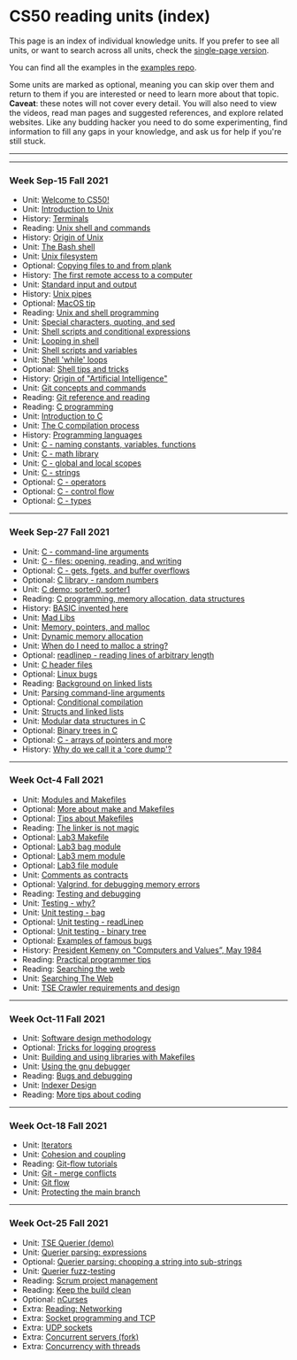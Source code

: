 # CS50 reading units (index)
<!-- DO NOT EDIT THIS FILE... see ../build.py -->

This page is an index of individual knowledge units.
If you prefer to see all units, or want to search across all units,
check the [single-page version](all.md).

You can find all the examples in the [examples repo](https://github.com/CS50Dartmouth21FS1/examples).

Some units are marked as optional, meaning you can skip over them and return to them if you are interested or need to learn more about that topic.
**Caveat**: these notes will not cover every detail.
You will also need to view the videos, read man pages and suggested references, and explore related websites.
Like any budding hacker you need to do some experimenting, find information to fill any gaps in your knowledge, and ask us for help if you're still stuck.

---




---

### Week Sep-15 Fall 2021
* Unit: [Welcome to CS50!](overview.md)
* Unit: [Introduction to Unix](intro-unix.md)
* History: [Terminals](hist-terminal.md)
* Reading: [Unix shell and commands](read-unix.md)
* History: [Origin of Unix](hist-unix.md)
* Unit: [The Bash shell](bash-intro.md)
* Unit: [Unix filesystem](bash-files.md)
* Optional: [Copying files to and from plank](scp.md)
* History: [The first remote access to a computer](hist-stibitz.md)
* Unit: [Standard input and output](bash-stdin-out.md)
* History: [Unix pipes](hist-pipes.md)
* Optional: [MacOS tip](macos.md)
* Reading: [Unix and shell programming](read-shell.md)
* Unit: [Special characters, quoting, and sed](bash-quoting.md)
* Unit: [Shell scripts and conditional expressions](bash-conditional.md)
* Unit: [Looping in shell](bash-loops.md)
* Unit: [Shell scripts and variables](bash-script.md)
* Unit: [Shell 'while' loops](bash-while.md)
* Optional: [Shell tips and tricks](bash-tips.md)
* History: [Origin of "Artificial Intelligence"](hist-ai.md)
* Unit: [Git concepts and commands](git.md)
* Reading: [Git reference and reading](read-git.md)
* Reading: [C programming](read-c1.md)
* Unit: [Introduction to C](c-intro.md)
* Unit: [The C compilation process](c-compile.md)
* History: [Programming languages](hist-c.md)
* Unit: [C - naming constants, variables, functions](c-names.md)
* Unit: [C - math library](c-math.md)
* Unit: [C - global and local scopes](c-scopes.md)
* Unit: [C - strings](c-string.md)
* Optional: [C - operators](c-operators.md)
* Optional: [C - control flow](c-flow.md)
* Optional: [C - types](c-types.md)


---

### Week Sep-27 Fall 2021
* Unit: [C - command-line arguments](c-args.md)
* Unit: [C - files: opening, reading, and writing](c-stdio.md)
* Optional: [C - gets, fgets, and buffer overflows](c-gets.md)
* Optional: [C library - random numbers](random.md)
* Unit: [C demo: sorter0, sorter1](c-sorter01.md)
* Reading: [C programming, memory allocation, data structures](read-c2.md)
* History: [BASIC invented here](hist-basic.md)
* Unit: [Mad Libs](madlibs.md)
* Unit: [Memory, pointers, and malloc](memory.md)
* Unit: [Dynamic memory allocation](malloc.md)
* Unit: [When do I need to malloc a string?](malloc-when.md)
* Optional: [readlinep - reading lines of arbitrary length](readlinep.md)
* Unit: [C header files](headerfiles.md)
* Optional: [Linux bugs](read-linux-bugs.md)
* Reading: [Background on linked lists](read-linked-lists.md)
* Unit: [Parsing command-line arguments](parseArgs.md)
* Optional: [Conditional compilation](c-conditional-compilation.md)
* Unit: [Structs and linked lists](structs.md)
* Unit: [Modular data structures in C](modules.md)
* Optional: [Binary trees in C](trees.md)
* Optional: [C - arrays of pointers and more](c-arrays.md)
* History: [Why do we call it a 'core dump'?](core-memory.md)


---

### Week Oct-4 Fall 2021
* Unit: [Modules and Makefiles](makefiles1.md)
* Optional: [More about make and Makefiles](makefiles2.md)
* Optional: [Tips about Makefiles](makefiles-tips.md)
* Reading: [The linker is not magic](read-linker.md)
* Optional: [Lab3 Makefile](lab3-Makefile.md)
* Optional: [Lab3 bag module](lab3-bag.md)
* Optional: [Lab3 mem module](lab3-mem.md)
* Optional: [Lab3 file module](lab3-file.md)
* Unit: [Comments as contracts](contracts.md)
* Optional: [Valgrind, for debugging memory errors](valgrind.md)
* Reading: [Testing and debugging](read-test.md)
* Unit: [Testing - why?](testing-intro.md)
* Unit: [Unit testing - bag](testing-bag.md)
* Optional: [Unit testing - readLinep](testing-readlinep.md)
* Optional: [Unit testing - binary tree](testing-trees.md)
* Optional: [Examples of famous bugs](testing-bugs.md)
* History: [President Kemeny on "Computers and Values”, May 1984](kemeny.md)
* Reading: [Practical programmer tips](read-design.md)
* Reading: [Searching the web](read-search.md)
* Unit: [Searching The Web](search.md)
* Unit: [TSE Crawler requirements and design](crawler.md)


---

### Week Oct-11 Fall 2021
* Unit: [Software design methodology](design.md)
* Optional: [Tricks for logging progress](crawler-logging.md)
* Unit: [Building and using libraries with Makefiles](libraries.md)
* Unit: [Using the gnu debugger](gdb.md)
* Reading: [Bugs and debugging](read-bugs.md)
* Unit: [Indexer Design](indexer.md)
* Reading: [More tips about coding](read-coding.md)


---

### Week Oct-18 Fall 2021
* Unit: [Iterators](iterators.md)
* Unit: [Cohesion and coupling](cohesion.md)
* Reading: [Git-flow tutorials](read-git-flow.md)
* Unit: [Git - merge conflicts](git-conflict.md)
* Unit: [Git flow](git-flow.md)
* Unit: [Protecting the main branch](protect-main.md)


---

### Week Oct-25 Fall 2021
* Unit: [TSE Querier (demo)](querier.md)
* Unit: [Querier parsing: expressions](querier-expressions.md)
* Optional: [Querier parsing: chopping a string into sub-strings](querier-chop.md)
* Unit: [Querier fuzz-testing](querier-testing.md)
* Reading: [Scrum project management](read-scrum.md)
* Reading: [Keep the build clean](read-clean.md)
* Optional: [nCurses](ncurses.md)
* Extra: [Reading: Networking](read-network.md)
* Extra: [Socket programming and TCP](sockets.md)
* Extra: [UDP sockets](udp.md)
* Extra: [Concurrent servers (fork)](fork.md)
* Extra: [Concurrency with threads](threads.md)
<!-- END -->
